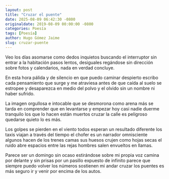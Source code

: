 ```yaml
---
layout: post
title: "Cruzar el puente"
date: 2025-08-09 06:42:30 -0800
originaldate: 2019-08-09 00:00:00 -0800
categories: Poesía
tags: [Poesía]
author: Hugo Gómez Jaime
slug: cruzar-puente
---
```


Veo los días asomarse
como dedos inquietos
buscando el interruptor
sin entrar a la habitación
pasos lentos, desiguales
regándose sin dirección
sobre fotos y calendarios,
nada en verdad concluye.


En esta hora pálida y de silencio
en que puedo caminar despierto
escribo cada pensamiento
que surge y me atraviesa
antes de que caída al suelo
se estropee y desaparezca
en medio del polvo y el olvido
sin un nombre ni haber sufrido.


La imagen orgullosa e intocable
que se desmorona como arena
más se tarda en comprender
que en levantarse y empezar
hoy casi nadie duerme tranquilo
los que lo hacen están muertos
cruzar la calle es peligroso
quedarse quieto lo es más.


Los golpes se pierden en el viento
todos esperan un resultado diferente
los taxis viajan a través del tiempo
el chofer es un narrador omnisciente
algunos hacen de los trenes camas
sus huesos crujen como hojas secas
el ruido abre espacios entre las rejas
hombres salen envueltos en llamas.


Parece ser un domingo sin ocaso
estirándose sobre mi propia voz
camina por delante y sin prisas
por un pasillo expuesto de infinito
parece que siempre puedo volver
los números sostienen mi andar
cruzar los puentes es más seguro
ir y venir por encima de los autos.